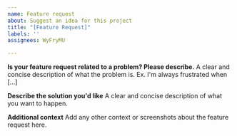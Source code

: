 ```yaml
---
name: Feature request
about: Suggest an idea for this project
title: "[Feature Request]"
labels: ''
assignees: WyFryMU

---
```


**Is your feature request related to a problem? Please describe.**
A clear and concise description of what the problem is. Ex. I'm always frustrated when [...]

**Describe the solution you'd like**
A clear and concise description of what you want to happen.

**Additional context**
Add any other context or screenshots about the feature request here.
